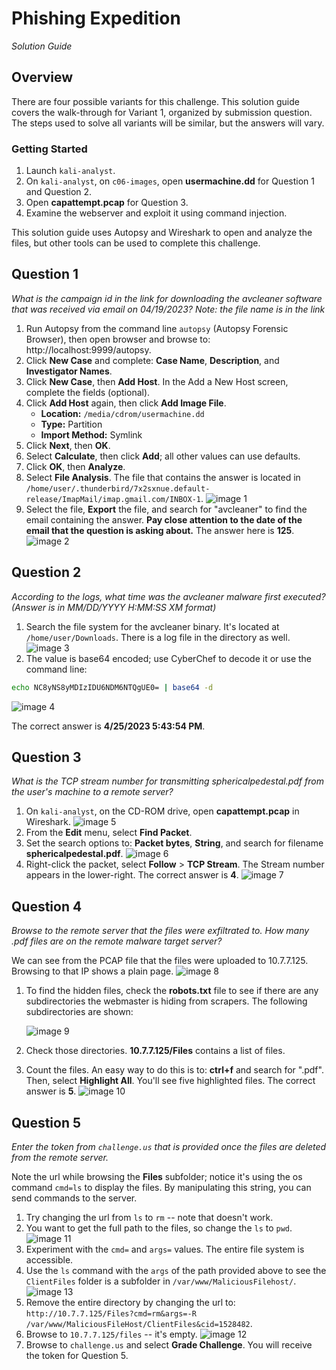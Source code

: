 # Phishing Expedition

_Solution Guide_

## Overview

There are four possible variants for this challenge. This solution guide covers the walk-through for Variant 1, organized by submission question. The steps used to solve all variants will be similar, but the answers will vary. 

### Getting Started

1. Launch `kali-analyst`. 
2. On `kali-analyst`, on `c06-images`,  open **usermachine.dd** for Question 1 and Question 2. 
3. Open **capattempt.pcap** for Question 3.
4. Examine the webserver and exploit it using command injection.

This solution guide uses Autopsy and Wireshark to open and analyze the files, but other tools can be used to complete this challenge.

## Question 1

*What is the campaign id in the link for downloading the avcleaner software that was received via email on 04/19/2023? Note: the file name is in the link*

1. Run Autopsy from the command line ```autopsy``` (Autopsy Forensic Browser), then open browser and browse to: http://localhost:9999/autopsy.
2. Click **New Case** and complete: **Case Name**, **Description**, and **Investigator Names**.
3. Click **New Case**, then **Add Host**. In the Add a New Host screen, complete the fields (optional).
4. Click **Add Host** again, then click **Add Image File**.
   - **Location:** `/media/cdrom/usermachine.dd`
   - **Type:** Partition
   - **Import Method:** Symlink
5. Click **Next**, then **OK**.
6. Select **Calculate**, then click **Add**; all other values can use defaults.
7. Click **OK**, then **Analyze**. 
8. Select **File Analysis**. The file that contains the answer is located in `/home/user/.thunderbird/7x2sxnue.default-release/ImapMail/imap.gmail.com/INBOX-1`.
   ![image 1](./img/c06-img1.png)
9. Select the file, **Export** the file, and search for "avcleaner" to find the email containing the answer. **Pay close attention to the date of the email that the question is asking about.** The answer here is **125**.
   ![image 2](./img/c06-img2.png)

## Question 2

<!-- Add an example timestamp in addition to the format to make it explicitly clear -->

*According to the logs, what time was the avcleaner malware first executed?  (Answer is in MM/DD/YYYY H:MM:SS XM format)*

1. Search the file system for the avcleaner binary. It's located at `/home/user/Downloads`. There is a log file in the directory as well.
![image 3](./img/c06-img3.png)
2. The value is base64 encoded; use CyberChef to decode it or use the command line: 
```bash
echo NC8yNS8yMDIzIDU6NDM6NTQgUE0= | base64 -d
```

![image 4](./img/c06-img4.png)

The correct answer is **4/25/2023 5:43:54 PM**.

## Question 3

*What is the TCP stream number for transmitting sphericalpedestal.pdf from the user's machine to a remote server?*

1. On `kali-analyst`, on the CD-ROM drive, open **capattempt.pcap** in Wireshark.
![image 5](./img/c06-img5.png)
2. From the **Edit** menu, select **Find Packet**. 
3. Set the search options to: **Packet bytes**, **String**, and search for filename **sphericalpedestal.pdf**.
![image 6](./img/c06-img6.png)
4. Right-click the packet, select **Follow** > **TCP Stream**. The Stream number appears in the lower-right. The correct answer is **4**.
![image 7](./img/c06-img7.png)

## Question 4

*Browse to the remote server that the files were exfiltrated to.  How many .pdf files are on the remote malware target server?*

We can see from the PCAP file that the files were uploaded to 10.7.7.125. Browsing to that IP shows a plain page. 
![image 8](./img/c06-img8.png)

1. To find the hidden files, check the **robots.txt** file to see if there are any subdirectories the webmaster is hiding from scrapers. The following subdirectories are shown:

    ![image 9](./img/c06-img9.png)
2. Check those directories. **10.7.7.125/Files** contains a list of files.
3. Count the files. An easy way to do this is to: **ctrl+f** and search for ".pdf". Then, select **Highlight All**.  You'll see five highlighted files. The correct answer is **5**.
    ![image 10](./img/c06-img10.png)

## Question 5

*Enter the token from `challenge.us` that is provided once the files are deleted from the remote server.*

Note the url while browsing the **Files** subfolder; notice it's using the os command `cmd=ls` to display the files.  By manipulating this string, you can send commands to the server.

1. Try changing the url from `ls` to `rm` -- note that doesn't work.
2. You want to get the full path to the files, so change the `ls` to `pwd`.
  ![image 11](./img/c06-img11.png)
3. Experiment with the `cmd=` and `args=` values. The entire file system is accessible.  
4. Use the `ls` command with the `args` of the path provided above to see the `ClientFiles` folder is a subfolder in `/var/www/MaliciousFilehost/`.
   ![image 13](./img/c06-img13.png)
5. Remove the entire directory by changing the url to: `http://10.7.7.125/Files?cmd=rm&args=-R /var/www/MaliciousFileHost/ClientFiles&cid=1528482`.
6. Browse to `10.7.7.125/files` -- it's empty. ![image 12](./img/c06-img12.png)
7. Browse to `challenge.us` and select **Grade Challenge**. You will receive the token for Question 5.
